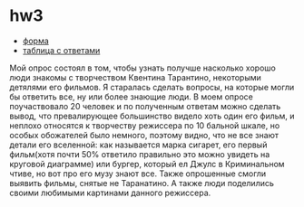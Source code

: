 # hw3
* [форма](https://docs.google.com/forms/d/1yy2vzdJS7758vqeEh9w3W5EWULivlgUeutydMpwRM54/edit)
* [таблица с ответами](https://docs.google.com/spreadsheets/d/1zkQkJI8p_b9Un0NBAoIbFXvJTpzrj0bT52TAXr_J16U/edit?usp=sharing)

Мой опрос состоял в том, чтобы узнать получше насколько хорошо люди знакомы с творчеством Квентина Тарантино, некоторыми детялями его фильмов. Я старалась сделать вопросы, на которые могли бы ответить все, ну или более знающие люди. В моем опросе поучаствовало 20 человек и по полученным ответам можно сделать вывод, что превалирующее большинство видело хоть один его фильм, и неплохо относятся к творчеству режиссера по 10 бальной шкале, но особых обожателей было немного, поэтому видно, что не все знают детали его вселенной: как называется марка сигарет, его первый фильм(хотя почти 50% ответило правильно это можно увидеть на круговой диаграмме) или бургер, который ел Джулс в Криминальном чтиве, но вот про его музу знают все. Также опрошенные смогли выявить фильмы, снятые не Таранатино. А также люди поделились своими любимыми картинами данного режиссера.

